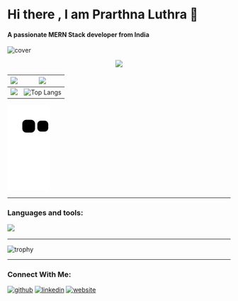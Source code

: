 # Hi there , I am Prarthna Luthra 👋
#### A passionate MERN Stack developer from India


![cover](https://user-images.githubusercontent.com/100023570/170828704-320afd8a-fe76-4f32-af9b-f5a9650afb21.png)
<!-- ![Github Activity Graph](https://activity-graph.herokuapp.com/graph?username=PrarthnaLuthra&theme=react-dark&hide_border=true) -->
<div align="center">
   <img src=https://streak-stats.demolab.com?user=PrarthnaLuthra&theme=cobalt&border=7536B2&stroke=9243DD&ring=89502D&fire=FF9554&currStreakNum=D280FF&sideNums=BC52FF&currStreakLabel=64EAE2&sideLabels=48A8A2&dates=A42EE5&background=0d1117&hide_border=true
        />
  </div>
  
|![](http://github-profile-summary-cards.vercel.app/api/cards/productive-time?username=PrarthnaLuthra&theme=github_dark&utcOffset=8)|![](http://github-profile-summary-cards.vercel.app/api/cards/profile-details?username=PrarthnaLuthra&theme=github_dark)|
|---|---|
|![](http://github-profile-summary-cards.vercel.app/api/cards/repos-per-language?username=PrarthnaLuthra&theme=github_dark)|![Top Langs](https://github-readme-stats-prarthnaluthra.vercel.app/api/top-langs/?username=PrarthnaLuthra&layout=compact&theme=github_dark&border_color=7536B2&title_color=D280FF&langs_count=10&card_width=450&hide_border=true&count-private=true)|

![Snake animation](https://github.com/PrarthnaLuthra/PrarthnaLuthra/blob/output/github-contribution-grid-snake.svg)


---

### Languages and tools:

<p align="center">
  <div>
    <img src="https://skillicons.dev/icons?i=js,typescript,html,css,scss,react,nextjs,mysql,mongodb,nodejs,expressjs,tailwindcss,bootstrap,materialui,git,java,c,python,vscode,eclipse,idea,firebase,netlify,heroku,vercel,redux,jquery,regex,apollo,graphql,matlab,dart" />
  </div>
</p>

---

![trophy](https://github-profile-trophy.vercel.app/?username=PrarthnaLuthra&theme=juicyfresh&no-bg=true&no-frame=true&rank=SSS,SS,S,AAA,AA,A,B,C,SECRET)

---


### Connect With Me:
[<img src='https://github.githubassets.com/images/modules/logos_page/Octocat.png' alt='github' height='40'>](https://github.com/PrarthnaLuthra)  [<img src='https://mpng.subpng.com/20180320/qhq/kisspng-blue-trademark-angle-area-linkedin-5ab0b94d559dd5.8312605915215312133507.jpg' alt='linkedin' height='40'>](https://www.linkedin.com/in/prarthnaluthra/)  [<img src='https://upload.wikimedia.org/wikipedia/commons/thumb/1/1c/ICloud_logo.svg/150px-ICloud_logo.svg.png?20200306180013' alt='website' height='40'>](https://prarthna-luthra-resume.web.app)  
